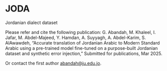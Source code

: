 # JODA
Jordanian dialect dataset 

Please refer and cite the following publication:
G. Abandah, M. Khaleel, I. Jafar, M. Abdel-Majeed, Y. Hamdan, A. Suyyagh, A. Abdel-Karim, S. AlAwawdeh, “Accurate translation of Jordanian Arabic to Modern Standard Arabic using a pre-trained model fine-tuned on a purpose-built Jordanian dataset and synthetic error injection,” Submitted for publications, Mar 2025.

Or contact the first author abandah@ju.edu.jo.
